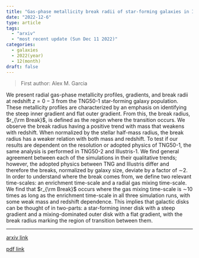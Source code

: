 ```yaml
---
title: "Gas-phase metallicity break radii of star-forming galaxies in IllustrisTNG"
date: "2022-12-6"
type: article
tags:
  - "arxiv"
  - "most recent update (Sun Dec 11 2022)"
categories:
  - galaxies
  - 2022(year)
  - 12(month)
draft: false
---
```


> First author: Alex M. Garcia

 We present radial gas-phase metallicity profiles, gradients, and break radii
at redshift $z = 0 - 3$ from the TNG50-1 star-forming galaxy population. These
metallicity profiles are characterized by an emphasis on identifying the steep
inner gradient and flat outer gradient. From this, the break radius, $r_{\rm
Break}$, is defined as the region where the transition occurs. We observe the
break radius having a positive trend with mass that weakens with redshift. When
normalized by the stellar half-mass radius, the break radius has a weaker
relation with both mass and redshift. To test if our results are dependent on
the resolution or adopted physics of TNG50-1, the same analysis is performed in
TNG50-2 and Illustris-1. We find general agreement between each of the
simulations in their qualitative trends; however, the adopted physics between
TNG and Illustris differ and therefore the breaks, normalized by galaxy size,
deviate by a factor of $\sim$2. In order to understand where the break comes
from, we define two relevant time-scales: an enrichment time-scale and a radial
gas mixing time-scale. We find that $r_{\rm Break}$ occurs where the gas mixing
time-scale is $\sim$10 times as long as the enrichment time-scale in all three
simulation runs, with some weak mass and redshift dependence. This implies that
galactic disks can be thought of in two-parts: a star-forming inner disk with a
steep gradient and a mixing-dominated outer disk with a flat gradient, with the
break radius marking the region of transition between them.

---
[arxiv link](http://arxiv.org/abs/2212.03326v1)

[pdf link](http://arxiv.org/pdf/2212.03326v1)